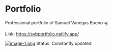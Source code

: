 # Portfolio
Professional portfolio of Samuel Vanegas Bueno 🛸

Link: https://svbportfolio.netlify.app/

[![image-1.png](https://i.postimg.cc/fbRtxcmv/image-1.png)](https://postimg.cc/75jZ4TBC)
Status: Constantly updated
